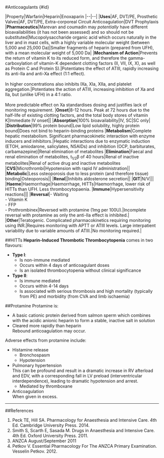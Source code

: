 #Anticoagulants {#id}
    
|Property|Warfarin|Heparin|Enoxaparin
|--|--|
|**Uses**|AF, DVT/PE, Prosthetic Valves|AF, DVT/PE, Extra-corporeal Circuit Anticoagulation|DVT Prophylaxis
|**Pharmaceutics**|Marevan and coumadin may *potentially* have different bioavailabilities (it has not been assessed) and so should not be substituted|Mucopolysaccharide organic acid which occurs naturally in the liver and in mast cells, with a highly variable molecular weight (between 5,000 and 25,000 Da)|Smaller fragments of heparin (prepared from UFH), with a mean molecular weight of 5,000 Da|
|**Mechanism of Action**|Prevents the return of vitamin K to its reduced form, and therefore the gamma-carboxylation of vitamin-K dependent clotting factors (II, VII, IX, X), as well as Protein C and Protein S).|Potentiates the effect of ATIII, rapidly increasing its anti-IIa and anti-Xa effect (1:1 effect). <br><br>In higher concentrations also inhibits IXa, XIa, XIIa, and platelet aggregation.|Potentiates the action of ATIII, increasing inhibition of Xa and IIa, but (unlike UFH) in a 4:1 ratio.<br><br>More predictable effect on Xa standardises dosing and justifies lack of monitoring requirement.
|**Onset**|8-12 hours. Peak at 72 hours due to the half-life of existing clotting factors, and the total body stores of vitamin K|Immediate IV onset||
|**Absorption**|100% bioavailability|IV, SC|SC only|
|**Distribution**|99% protein bound|Low lipid solubility, highly protein bound|Does not bind to heparin-binding proteins
|**Metabolism**|Complete hepatic mestabolism. Significant pharmacokinetic interaction with enzyme inducers and inhibitors.|Hepatic interactions due to enzymatic induction (ETOH, amiodarone, salicylates, NSAIDs) and inhibition (OCP, barbiturates, carbamazepine)|Renal elimination of metabolites
|**Elimination**|Faecal and renal elimination of metabolites, t<sub>1/2</sub>β of 40 hours|Renal of inactive metabolites|Renal of active drug and inactive metabolites
|**CVS**|Microthrombi|Hypotension with rapid IV administration||
|**Metabolic**|Less osteoporosis due to less protein (and therefore tissue) binding|Osteoporosis||
|**Renal**||Inhibits aldosterone secretion||
|**GIT**|N/V|||
|**Haeme**|Haemorrhage|Haemorrhage, HITTs|Haemorrhage, lower risk of HITTs than UFH. Less thrombocytopaenia.
|**Immune**|Hypersensitivity reactions|||
|**Reversal**|- Waiting<br>- Vitamin K<br>- FFP<br>- Prothrombinex|Reversed with protamine (1mg per 100U).|Incomplete reversal with protamine as only the anti-IIa effect is inhibited.|
|**Other**|Teratogenic. Complicated pharmacokinetics requiring monitoring using INR.|Requires monitoring with APTT or ATIII levels. Large interpatient variability due to variable amounts of ATIII.|No monitoring required.|


##HITTs
**Heparin-Induced Thrombotic Thrombocytopenia** comes in two flavours:
* **Type I**:
    * Is non-immune mediated
    * Occurs within 4 days of anticoagulant doses
    * Is an isolated thrombocytopenia without clinical significance
* **Type II**:
    * Is immune mediated
    * Occurs within 4-14 days
    * Is associated with serious thrombosis and high mortality (typically from PE) and morbidity (from CVA and limb ischaemia)
    
##Protamine
Protamine is:
* A basic cationic protein derived from salmon sperm which combines with the acidic anionic heparin to form a stable, inactive salt in solution
* Cleared more rapidly than heparin  
Rebound anticoagulation may occur.

Adverse effects from protamine include:
* Histamine release
    * Bronchospasm
    * Hypotension
* Pulmonary hypertension  
This can be profound and result in a dramatic increase in RV afterload and EDV, with a corresponding fall in LV preload (interventricular interdependence), leading to dramatic hypotension and arrest.
    * Mediated by thromboxane
* Anticoagulation  
When given in excess.


---
##References
1. Peck TE, Hill SA. Pharmacology for Anaesthesia and Intensive Care. 4th Ed. Cambridge University Press. 2014.  
2. Smith S, Scarth E, Sasada M. Drugs in Anaesthesia and Intensive Care. 4th Ed. Oxford University Press. 2011.
3. ANZCA August/September 2011
4. Petkov V. Essential Pharmacology For The ANZCA Primary Examination. Vesselin Petkov. 2012.
